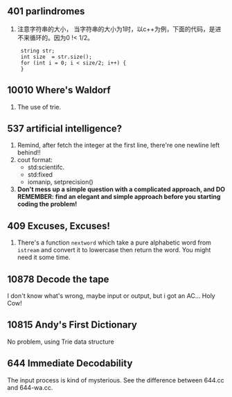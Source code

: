 ## 401 parlindromes
1. 注意字符串的大小， 当字符串的大小为1时，以c++为例，下面的代码，是进不来循环的。因为0 !< 1/2。

		string str;
		int size  = str.size();
		for (int i = 0; i < size/2; i++) {
		}
		
## 10010 Where's Waldorf
1. The use of trie.

## 537 artificial intelligence?
1. Remind, after fetch the integer at the first line, there're one newline left behind!!
2. cout format:
    - std:scientifc.
    - std:fixed
    - iomanip, setprecision()
3. **Don't mess up a simple question with a complicated approach, and DO REMEMBER: find an elegant and simple approach before you starting coding the problem!**

## 409 Excuses, Excuses!
1. There's a function `nextword` which take a pure alphabetic word from `istream` and convert it to lowercase then return the word. You might need it some time.

## 10878 Decode the tape
I don't know what's wrong, maybe input or output, but i got an AC... Holy Cow!

## 10815 Andy's First Dictionary
No problem, using Trie data structure

## 644 Immediate Decodability
The input process is kind of mysterious. See the difference between 644.cc and 644-wa.cc.

